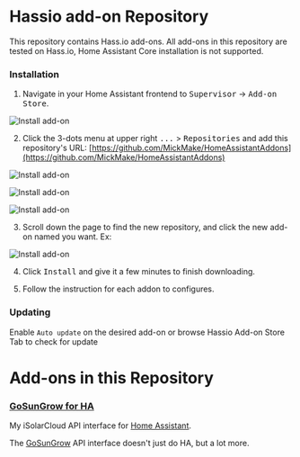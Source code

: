 
# Hassio add-on Repository
This repository contains Hass.io add-ons. All add-ons in this repository are tested on Hass.io, Home Assistant Core installation is not supported.

### Installation
1. Navigate in your Home Assistant frontend to <kbd>Supervisor</kbd> -> <kbd>Add-on Store</kbd>.

![Install add-on](https://github.com/MickMake/HomeAssistantAddons/raw/main/GoSungrow/docs/ScreenShot1.png)

2. Click the 3-dots menu at upper right <kbd>...</kbd> > <kbd>Repositories</kbd> and add this repository's URL: [https://github.com/MickMake/HomeAssistantAddons](https://github.com/MickMake/HomeAssistantAddons)

![Install add-on](https://github.com/MickMake/HomeAssistantAddons/raw/main/GoSungrow/docs/ScreenShot2.png)

![Install add-on](https://github.com/MickMake/HomeAssistantAddons/raw/main/GoSungrow/docs/ScreenShot3.png)

![Install add-on](https://github.com/MickMake/HomeAssistantAddons/raw/main/GoSungrow/docs/ScreenShot4.png)

3. Scroll down the page to find the new repository, and click the new add-on named you want. Ex:

![Install add-on](https://github.com/MickMake/HomeAssistantAddons/raw/main/GoSungrow/docs/ScreenShot4b.png)

4. Click <kbd>Install</kbd> and give it a few minutes to finish downloading.

5. Follow the instruction for each addon to configures.


### Updating
Enable `Auto update` on the desired add-on or browse Hassio Add-on Store Tab to check for update

# Add-ons in this Repository

### [GoSunGrow for HA](https://github.com/MickMake/HomeAssistantAddons/tree/main/GoSungrow)
My iSolarCloud API interface for [Home Assistant](https://www.home-assistant.io/).

The [GoSunGrow](https://github.com/MickMake/GoSunGrow/) API interface doesn't just do HA, but a lot more.

